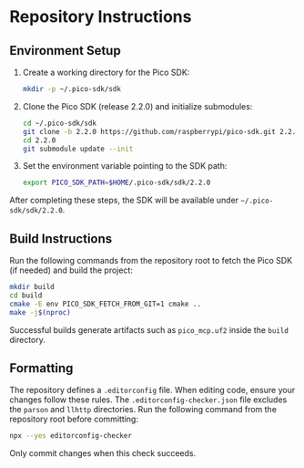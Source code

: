 # Repository Instructions

## Environment Setup

1. Create a working directory for the Pico SDK:
   ```bash
   mkdir -p ~/.pico-sdk/sdk
   ```
2. Clone the Pico SDK (release 2.2.0) and initialize submodules:
   ```bash
   cd ~/.pico-sdk/sdk
   git clone -b 2.2.0 https://github.com/raspberrypi/pico-sdk.git 2.2.0
   cd 2.2.0
   git submodule update --init
   ```
3. Set the environment variable pointing to the SDK path:
   ```bash
   export PICO_SDK_PATH=$HOME/.pico-sdk/sdk/2.2.0
   ```

After completing these steps, the SDK will be available under `~/.pico-sdk/sdk/2.2.0`.

## Build Instructions

Run the following commands from the repository root to fetch the Pico SDK (if needed) and build the project:

```bash
mkdir build
cd build
cmake -E env PICO_SDK_FETCH_FROM_GIT=1 cmake ..
make -j$(nproc)
```

Successful builds generate artifacts such as `pico_mcp.uf2` inside the `build` directory.

## Formatting

The repository defines a `.editorconfig` file. When editing code, ensure your changes follow these rules. The `.editorconfig-checker.json` file excludes the `parson` and `llhttp` directories. Run the following command from the repository root before committing:

```bash
npx --yes editorconfig-checker
```

Only commit changes when this check succeeds.
